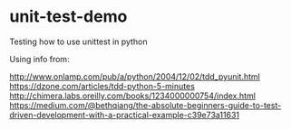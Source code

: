 # unit-test-demo
Testing how to use unittest in python

Using info from:  

  http://www.onlamp.com/pub/a/python/2004/12/02/tdd_pyunit.html  
  https://dzone.com/articles/tdd-python-5-minutes  
  http://chimera.labs.oreilly.com/books/1234000000754/index.html  
  https://medium.com/@bethqiang/the-absolute-beginners-guide-to-test-driven-development-with-a-practical-example-c39e73a11631
  
